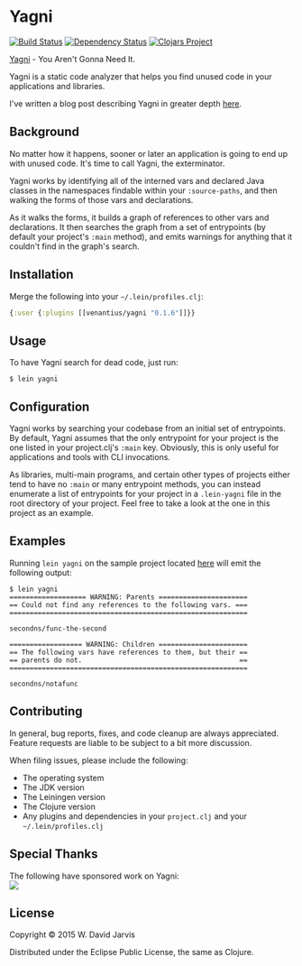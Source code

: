 # Yagni
[![Build Status](https://travis-ci.org/venantius/yagni.svg?branch=master)](https://travis-ci.org/venantius/yagni)
[![Dependency Status](https://www.versioneye.com/user/projects/5585e7f0363861001b000215/badge.svg?style=flat)](https://www.versioneye.com/user/projects/5585e7f0363861001b000215)
[![Clojars Project](https://img.shields.io/clojars/v/venantius/yagni.svg)](https://clojars.org/venantius/yagni)

[Yagni](http://martinfowler.com/bliki/Yagni.html) - You Aren't Gonna Need It.

Yagni is a static code analyzer that helps you find unused code in your 
applications and libraries.

I've written a blog post describing Yagni in greater depth [here](http://blog.venanti.us/yagni/).

## Background

No matter how it happens, sooner or later an application is going to end up
with unused code. It's time to call Yagni, the exterminator. 

Yagni works by identifying all of the interned vars and declared Java classes
in the namespaces findable within your `:source-paths`, and then walking the 
forms of those vars and declarations.

As it walks the forms, it builds a graph of references to other vars and 
declarations. It then searches the graph from a set of entrypoints (by default
your project's `:main` method), and emits warnings for anything that it 
couldn't find in the graph's search.

## Installation

Merge the following into your `~/.lein/profiles.clj`:

```clojure
{:user {:plugins [[venantius/yagni "0.1.6"]]}}
```

## Usage

To have Yagni search for dead code, just run:

    $ lein yagni

## Configuration

Yagni works by searching your codebase from an initial set of entrypoints.
By default, Yagni assumes that the only entrypoint for your project is the one
listed in your project.clj's `:main` key. Obviously, this is only useful for
applications and tools with CLI invocations.

As libraries, multi-main programs, and certain other types of projects either
tend to have no `:main` or many entrypoint methods, you can instead enumerate
a list of entrypoints for your project in a `.lein-yagni` file in the root 
directory of your project. Feel free to take a look at the one in this project
as an example.

## Examples

Running `lein yagni` on the sample project located [here](https://github.com/venantius/yagni-test) will emit the following output:

```
$ lein yagni
=================== WARNING: Parents ======================
== Could not find any references to the following vars. ===
===========================================================

secondns/func-the-second

================== WARNING: Children ======================
== The following vars have references to them, but their ==
== parents do not.                                       ==
===========================================================

secondns/notafunc
```

## Contributing

In general, bug reports, fixes, and code cleanup are always appreciated. 
Feature requests are liable to be subject to a bit more discussion. 

When filing issues, please include the following:

 * The operating system
 * The JDK version
 * The Leiningen version
 * The Clojure version
 * Any plugins and dependencies in your `project.clj` and your `~/.lein/profiles.clj`

## Special Thanks

The following have sponsored work on Yagni:  
![](https://cloud.githubusercontent.com/assets/1824859/6809419/63b4a31a-d217-11e4-9427-11d910410b10.png)

## License

Copyright © 2015 W. David Jarvis

Distributed under the Eclipse Public License, the same as Clojure.
